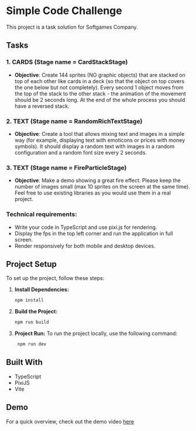 # Simple Code Challenge

This project is a task solution for Softgames Company.

## Tasks

### 1. CARDS (Stage name = CardStackStage)
- **Objective**:  Create 144 sprites (NO graphic objects) that are stacked on top of each other like cards in a deck (so that the object on top covers the one below but not completely). Every second 1 object moves from the top of the stack to the other stack - the animation of the movement should be 2 seconds long. At the end of the whole process you should have a reversed stack.

### 2. TEXT (Stage name = RandomRichTextStage)
- **Objective**: Create a tool that allows mixing text and images in a simple way (for example, displaying text with emoticons or prices with money symbols). It should display a random text with images in a random configuration and a random font size every 2 seconds.
 
### 3. TEXT (Stage name = FireParticleStage)
- **Objective**: Make a demo showing a great fire effect. Please keep the number of images small (max 10 sprites on the screen at the same time). Feel free to use existing libraries as you would use them in a real project.

### Technical requirements:
- Write your code in TypeScript and use pixi.js for rendering.
- Display the fps in the top left corner and run the application in full screen.
- Render responsively for both mobile and desktop devices.

## Project Setup

To set up the project, follow these steps:

1. **Install Dependencies:**
   ```bash
   npm install
   ```

2. **Build the Project:**
   ```bash
   npm run build
   ```

3. **Project Run:**
To run the project locally, use the following command:
   ```bash
    npm run dev
   ```

## Built With
- TypeScript
- PixiJS
- Vite

## Demo
For a quick overview, check out the demo video [here](https://paranoidaandroid42.github.io/SimpleTaskProject/) 
